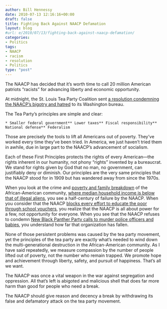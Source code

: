 ```yaml
---
author: Bill Hennessy
date: 2010-07-13 12:16:16+00:00
draft: false
title: Fighting Back Against NAACP Defamation
layout: blog
#url: e/2010/07/13/fighting-back-against-naacp-defamation/
categories:
- Politics
tags:
- NAACP
- racism
- resolution
- Politics
type: "post"
---
```


The NAACP has decided that it’s worth time to call 20 million American patriots “racists” for advancing liberty and economic opportunity.

 

At midnight, the St. Louis Tea Party Coalition sent [a resolution condemning the NAACP’s bigotry and hatred](https://stlouisteaparty.com/2010/07/13/st-louis-tea-party-condemns-naacp-slur/) to its Washington bureau. 

 

The Tea Party’s principles are simple and clear:

 

    * Smaller federal government** Lower taxes** Fiscal responsibility** National defense** Federalism   

Those are precisely the tools to lift all Americans out of poverty. They’ve worked every time they’ve been tried. In America, we just haven’t tried them in awhile, due in large part to the NAACP’s advancement of socialism. 

 

Each of these First Principles protects the rights of every American—the rights inherent in our humanity, not phony “rights” invented by a bureaucrat. We stand for rights given by God that no man, no government, can justifiably deny or diminish. Our principles are the very same principles that the NAACP stood for in 1909 but has wandered away from since the 1970s. 

 

When you look at the crime and [poverty and family breakdown](https://uspoverty.change.org/blog/view/for_black_america_2010_looks_a_lot_like_the_1970s) of the African-American community, [where median household income is below that of illegal aliens](https://www.theroot.com/views/how-illegal-immigration-hurts-black-america), you see a half-century of failure by the NAACP. When you consider that the NAACP [blocks every effort to educate the poor through school vouchers](https://www.naacp.org/programs/education/voucher/index.htm), you realize that the NAACP is all about power for a few, not opportunity for everyone. When you see that the NAACP refuses to condemn [New Black Panther Party calls to murder police officers and babies](https://gatewaypundit.firstthings.com/2010/07/new-black-panther-leader-shabazz-when-it-comes-to-killing-crackers-i-wouldnt-focus-on-the-babies-id-focus-on-the-police/), you understand how far that organization has fallen. 

 

None of those persistent problems was caused by the tea party movement, yet the principles of the tea party are exactly what’s needed to wind down the multi-generational destruction in the African-American community. As I have said repeatedly, we measure compassion by the number of people lifted out of poverty, not the number who remain trapped. We promote hope and achievement through liberty, safety, and pursuit of happiness. That’s all we want.

 

The NAACP was once a vital weapon in the war against segregation and oppression. All that’s left is abigoted and malicious shell that does far more harm than good for people who need a break.

 

The NAACP should give reason and decency a break by withdrawing its false and defamatory attack on the tea party movement. 
